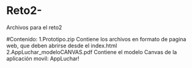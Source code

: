 # Reto2-
Archivos para el reto2

#Contenido:
1.Prototipo.zip
  Contiene los archivos en formato de pagina web, que deben abrirse desde el index.html
2.AppLuchar_modeloCANVAS.pdf
  Contiene el modelo Canvas de la aplicación movil: AppLuchar!
